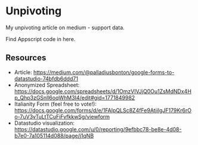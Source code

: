 # Unpivoting

My unpivoting article on medium - support data.

Find Appscript code in here.


## Resources

* Article: https://medium.com/@palladiusbonton/google-forms-to-datastudio-74bfdb6ddd71
* Anonymized Spreadsheet: https://docs.google.com/spreadsheets/d/1OmzVIVJjQ0Ou1ZsMdNDx4Hp_Qhp3zGSnll6oqWhM3I4/edit#gid=1771849982
* Italianity Form (feel free to vote!): https://docs.google.com/forms/d/e/1FAIpQLSc8Z4fFe9AtjilgJF179Kr6rOo-7uV3vTuLtTCuFiFvfkkwSg/viewform
* Datastudio visualization: https://datastudio.google.com/u/0/reporting/9efbbc78-be8e-4d08-b7e0-7a105114d088/page/j1qNB